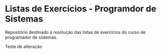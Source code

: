 # Listas de Exercícios - Programdor de Sistemas

Repositório destinado à resolução das listas de exercícios do curso de programador de sistemas.

Teste de alteração